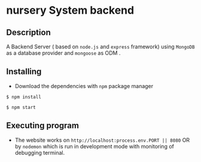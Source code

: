 # nursery System backend

## Description

A Backend Server ( based on `node.js` and `express` framework) using `MongoDB` as a database provider and `mongoose` as ODM .

## Installing

- Download the dependencies with `npm` package manager

```
$ npm install
```

```
$ npm start
```

## Executing program

- The website works on `http://localhost:process.env.PORT || 8080` OR by `nodemon` which is run in development mode with monitoring of debugging terminal.
